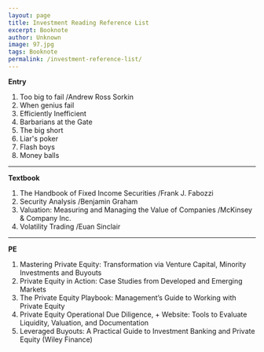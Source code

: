 ```yaml
---
layout: page
title: Investment Reading Reference List
excerpt: Booknote
author: Unknown
image: 97.jpg
tags: Booknote
permalink: /investment-reference-list/
---
```


**Entry**
1. Too big to fail /Andrew Ross Sorkin
2. When genius fail
4. Efficiently Inefficient
5. Barbarians at the Gate
6. The big short
7. Liar's poker
8. Flash boys
9. Money balls

****
**Textbook**
1. The Handbook of Fixed Income Securities /Frank J. Fabozzi
2. Security Analysis /Benjamin Graham 
3. Valuation: Measuring and Managing the Value of Companies /McKinsey & Company Inc. 
4. Volatility Trading /Euan Sinclair


****
**PE**
1. Mastering Private Equity: Transformation via Venture Capital, Minority Investments and Buyouts
2. Private Equity in Action: Case Studies from Developed and Emerging Markets
3. The Private Equity Playbook: Management’s Guide to Working with Private Equity
4. Private Equity Operational Due Diligence, + Website: Tools to Evaluate Liquidity, Valuation, and Documentation
5. Leveraged Buyouts: A Practical Guide to Investment Banking and Private Equity (Wiley Finance)

